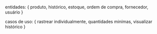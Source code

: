 entidades: {
  produto,
  histórico,
  estoque,
  ordem de compra,
  fornecedor,
  usuário
}

casos de uso: {
  rastrear individualmente,
  quantidades minímas,
  visualizar histórico
}
